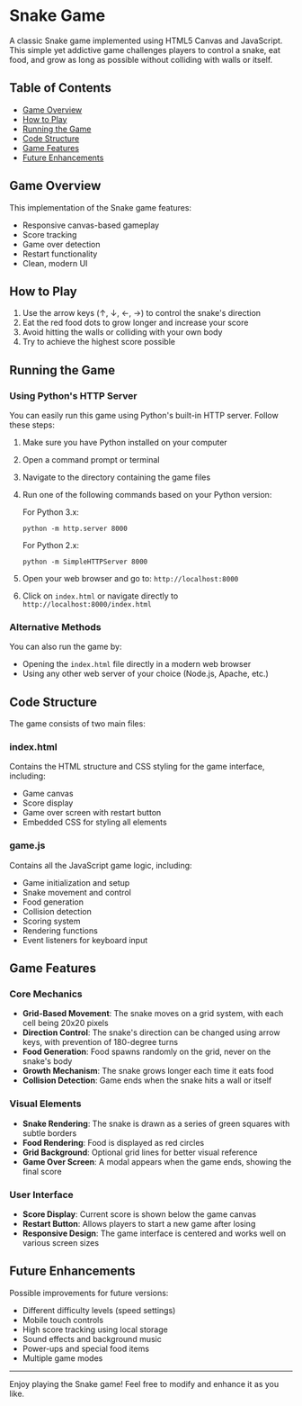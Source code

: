 # Snake Game

A classic Snake game implemented using HTML5 Canvas and JavaScript. This simple yet addictive game challenges players to control a snake, eat food, and grow as long as possible without colliding with walls or itself.

## Table of Contents

- [Game Overview](#game-overview)
- [How to Play](#how-to-play)
- [Running the Game](#running-the-game)
- [Code Structure](#code-structure)
- [Game Features](#game-features)
- [Future Enhancements](#future-enhancements)

## Game Overview

This implementation of the Snake game features:

- Responsive canvas-based gameplay
- Score tracking
- Game over detection
- Restart functionality
- Clean, modern UI

## How to Play

1. Use the arrow keys (↑, ↓, ←, →) to control the snake's direction
2. Eat the red food dots to grow longer and increase your score
3. Avoid hitting the walls or colliding with your own body
4. Try to achieve the highest score possible

## Running the Game

### Using Python's HTTP Server

You can easily run this game using Python's built-in HTTP server. Follow these steps:

1. Make sure you have Python installed on your computer
2. Open a command prompt or terminal
3. Navigate to the directory containing the game files
4. Run one of the following commands based on your Python version:

   For Python 3.x:
   ```
   python -m http.server 8000
   ```

   For Python 2.x:
   ```
   python -m SimpleHTTPServer 8000
   ```

5. Open your web browser and go to: `http://localhost:8000`
6. Click on `index.html` or navigate directly to `http://localhost:8000/index.html`

### Alternative Methods

You can also run the game by:

- Opening the `index.html` file directly in a modern web browser
- Using any other web server of your choice (Node.js, Apache, etc.)

## Code Structure

The game consists of two main files:

### index.html

Contains the HTML structure and CSS styling for the game interface, including:

- Game canvas
- Score display
- Game over screen with restart button
- Embedded CSS for styling all elements

### game.js

Contains all the JavaScript game logic, including:

- Game initialization and setup
- Snake movement and control
- Food generation
- Collision detection
- Scoring system
- Rendering functions
- Event listeners for keyboard input

## Game Features

### Core Mechanics

- **Grid-Based Movement**: The snake moves on a grid system, with each cell being 20x20 pixels
- **Direction Control**: The snake's direction can be changed using arrow keys, with prevention of 180-degree turns
- **Food Generation**: Food spawns randomly on the grid, never on the snake's body
- **Growth Mechanism**: The snake grows longer each time it eats food
- **Collision Detection**: Game ends when the snake hits a wall or itself

### Visual Elements

- **Snake Rendering**: The snake is drawn as a series of green squares with subtle borders
- **Food Rendering**: Food is displayed as red circles
- **Grid Background**: Optional grid lines for better visual reference
- **Game Over Screen**: A modal appears when the game ends, showing the final score

### User Interface

- **Score Display**: Current score is shown below the game canvas
- **Restart Button**: Allows players to start a new game after losing
- **Responsive Design**: The game interface is centered and works well on various screen sizes

## Future Enhancements

Possible improvements for future versions:

- Different difficulty levels (speed settings)
- Mobile touch controls
- High score tracking using local storage
- Sound effects and background music
- Power-ups and special food items
- Multiple game modes

---

Enjoy playing the Snake game! Feel free to modify and enhance it as you like.